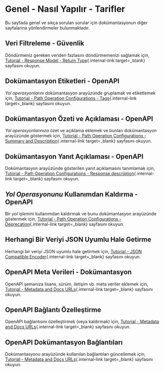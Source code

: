 # Genel - Nasıl Yapılır - Tarifler

Bu sayfada genel ve sıkça sorulan sorular için dokümantasyonun diğer sayfalarına yönlendirmeler bulunmaktadır.

## Veri Filtreleme - Güvenlik

Döndürmeniz gereken veriden fazlasını döndürmemenizi sağlamak için, [Tutorial - Response Model - Return Type](../tutorial/response-model.md){.internal-link target=_blank} sayfasını okuyun.

## Dokümantasyon Etiketleri - OpenAPI

*Yol operasyonlarını* dokümantasyon arayüzünde gruplamak ve etiketlemek için, [Tutorial - Path Operation Configurations - Tags](../tutorial/path-operation-configuration.md#tags){.internal-link target=_blank} sayfasını okuyun.

## Dokümantasyon Özeti ve Açıklaması - OpenAPI

*Yol operasyonlarınıza* özet ve açıklama eklemek ve bunları dokümantasyon arayüzünde göstermek için, [Tutorial - Path Operation Configurations - Summary and Description](../tutorial/path-operation-configuration.md#summary-and-description){.internal-link target=_blank} sayfasını okuyun.

## Dokümantasyon Yanıt Açıklaması - OpenAPI

Dokümantasyon arayüzünde gösterilen yanıt açıklamasını tanımlamak için, [Tutorial - Path Operation Configurations - Response description](../tutorial/path-operation-configuration.md#response-description){.internal-link target=_blank} sayfasını okuyun.

## *Yol Operasyonunu* Kullanımdan Kaldırma - OpenAPI

Bir *yol işlemi*ni kullanımdan kaldırmak ve bunu dokümantasyon arayüzünde göstermek için, [Tutorial - Path Operation Configurations - Deprecation](../tutorial/path-operation-configuration.md#deprecate-a-path-operation){.internal-link target=_blank} sayfasını okuyun.

## Herhangi Bir Veriyi JSON Uyumlu Hale Getirme

Herhangi bir veriyi JSON uyumlu hale getirmek için, [Tutorial - JSON Compatible Encoder](../tutorial/encoder.md){.internal-link target=_blank} sayfasını okuyun.

## OpenAPI Meta Verileri - Dokümantasyon

OpenAPI şemanıza lisans, sürüm, iletişim vb. meta veriler eklemek için, [Tutorial - Metadata and Docs URLs](../tutorial/metadata.md){.internal-link target=_blank} sayfasını okuyun.

## OpenAPI Bağlantı Özelleştirme

OpenAPI bağlantısını özelleştirmek (veya kaldırmak) için, [Tutorial - Metadata and Docs URLs](../tutorial/metadata.md#openapi-url){.internal-link target=_blank} sayfasını okuyun.

## OpenAPI Dokümantasyon Bağlantıları

Dokümantasyonu arayüzünde kullanılan bağlantıları güncellemek için, [Tutorial - Metadata and Docs URLs](../tutorial/metadata.md#docs-urls){.internal-link target=_blank} sayfasını okuyun.
